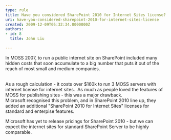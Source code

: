 ```yaml
---
type: rule
title: Have you considered SharePoint 2010 for Internet Sites license?
uri: have-you-considered-sharepoint-2010-for-internet-sites-license
created: 2009-12-09T05:32:34.0000000Z
authors:
- id: 8
  title: John Liu

---
```


 In MOSS 2007, to run a public internet site on SharePoint included many hidden costs that soon accumulate to a big number that puts it out of the reach of most small and medium companies.

<br>As a rough calculation - it costs over $160k to run 3 MOSS servers with internet license for internet sites.  As much as people loved the features of MOSS for publishing sites - this was a major drawback.<br>   Microsoft recognised this problem, and in SharePoint 2010 line up, they added an additional "SharePoint 2010 for Internet Sites" licenses for standard and enterpise features. 

 Microsoft has yet to release pricings for SharePoint 2010 - but we can expect the internet sites for standard SharePoint Server to be highly comparable.   
